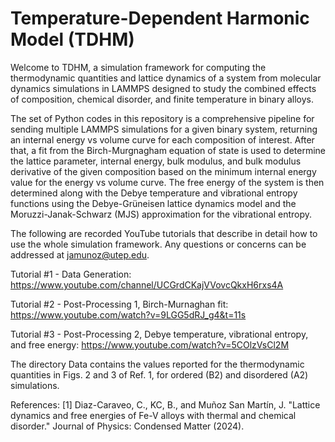 # Temperature-Dependent Harmonic Model (TDHM)

Welcome to TDHM, a simulation framework for computing the thermodynamic quantities and lattice dynamics of a system from molecular dynamics simulations in LAMMPS designed to study the combined effects of composition, chemical disorder, and finite temperature in binary alloys.

The set of Python codes in this repository is a comprehensive pipeline for sending multiple LAMMPS simulations for a given binary system, returning an internal energy vs volume curve for each composition of interest. After that, a fit from the Birch-Murgnagham equation of state is used to determine the lattice parameter, internal energy, bulk modulus, and bulk modulus derivative of the given composition based on the minimum internal energy value for the energy vs volume curve. The free energy of the system is then determined along with the Debye temperature and vibrational entropy functions using the Debye-Grüneisen lattice dynamics model and the Moruzzi-Janak-Schwarz (MJS) approximation for the vibrational entropy. 

The following are recorded YouTube tutorials that describe in detail how to use the whole simulation framework. Any questions or concerns can be addressed at jamunoz@utep.edu.

Tutorial #1 - Data Generation: https://www.youtube.com/channel/UCGrdCKajVVovcQkxH6rxs4A

Tutorial #2 - Post-Processing 1, Birch-Murnaghan fit: https://www.youtube.com/watch?v=9LGG5dRJ_g4&t=11s

Tutorial #3 - Post-Processing 2, Debye temperature, vibrational entropy, and free energy: https://www.youtube.com/watch?v=5COlzVsCl2M

The directory Data contains the values reported for the thermodynamic quantities in Figs. 2 and 3 of Ref. 1, for ordered (B2) and disordered (A2) simulations.  

References:
[1] Diaz-Caraveo, C., KC, B., and Muñoz San Martín, J. "Lattice dynamics and free energies of Fe-V alloys with thermal and chemical disorder." Journal of Physics: Condensed Matter (2024).
